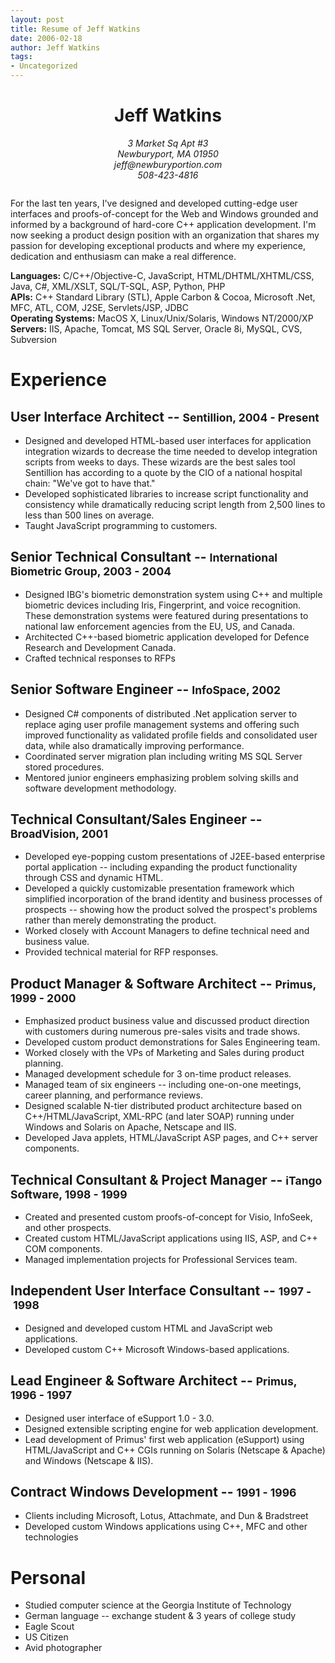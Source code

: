 ```yaml
---
layout: post
title: Resume of Jeff Watkins
date: 2006-02-18
author: Jeff Watkins
tags:
- Uncategorized
---
```


<div style="text-align:center;margin-bottom: 2em;">
    <h1>Jeff Watkins</h1>
    <address>
    3 Market Sq Apt #3<br/>
    Newburyport, MA 01950<br/>
    jeff@newburyportion.com<br/>
    508-423-4816
    </address>
</div>

For the last ten years, I've designed and developed cutting-edge user interfaces and proofs-of-concept for the Web and Windows grounded and informed by a background of hard-core C++ application development. I'm now seeking a product design position with an organization that shares my passion for developing exceptional products and where my experience, dedication and enthusiasm can make a real difference.

**Languages:** C/C++/Objective-C, JavaScript, HTML/DHTML/XHTML/CSS, Java, C#, XML/XSLT, SQL/T-SQL, ASP, Python, PHP<br/>
**APIs:** C++ Standard Library (STL), Apple Carbon & Cocoa, Microsoft .Net, MFC, ATL, COM, J2SE, Servlets/JSP, JDBC<br/>
**Operating Systems:** MacOS X, Linux/Unix/Solaris, Windows NT/2000/XP<br/>
**Servers:** IIS, Apache, Tomcat, MS SQL Server, Oracle 8i, MySQL, CVS, Subversion

Experience
==========

User Interface Architect -- <small>Sentillion, 2004&nbsp;-&nbsp;Present</small>
------------------------------------------------------

* Designed and developed HTML-based user interfaces for application integration wizards to decrease the time needed to develop integration scripts from weeks to days. These wizards are the best sales tool Sentillion has according to a quote by the CIO of a national hospital chain: "We've got to have that."
* Developed sophisticated libraries to increase script functionality and consistency while dramatically reducing script length from 2,500 lines to less than 500 lines on average.
* Taught JavaScript programming to customers.

Senior Technical Consultant -- <small>International Biometric Group, 2003&nbsp;-&nbsp;2004</small>
-------------------------------------------------------------------------

* Designed IBG's biometric demonstration system using C++ and multiple biometric devices including Iris, Fingerprint, and voice recognition. These demonstration systems were featured during presentations to national law enforcement agencies from the EU, US, and Canada.
* Architected C++-based biometric application developed for Defence Research and Development Canada.
* Crafted technical responses to RFPs

Senior Software Engineer -- <small>InfoSpace, 2002</small>
-------------------------------------------

* Designed C# components of distributed .Net application server to replace aging user profile management systems and offering such improved functionality as validated profile fields and consolidated user data, while also dramatically improving performance.
* Coordinated server migration plan including writing MS SQL Server stored procedures.
* Mentored junior engineers emphasizing problem solving skills and software development methodology.

Technical Consultant/Sales Engineer -- <small>BroadVision, 2001</small>
--------------------------------------------------------

* Developed eye-popping custom presentations of J2EE-based enterprise portal application -- including expanding the product functionality through CSS and dynamic HTML.
* Developed a quickly customizable presentation framework which simplified incorporation of the brand identity and business processes of prospects -- showing how the product solved the prospect's problems rather than merely demonstrating the product.
* Worked closely with Account Managers to define technical need and business value.
* Provided technical material for RFP responses.

Product Manager & Software Architect -- <small>Primus, 1999&nbsp;-&nbsp;2000</small>
-----------------------------------------------------------

* Emphasized product business value and discussed product direction with customers during numerous pre-sales visits and trade shows.
* Developed custom product demonstrations for Sales Engineering team.
* Worked closely with the VPs of Marketing and Sales during product planning.
* Managed development schedule for 3 on-time product releases.
* Managed team of six engineers -- including one-on-one meetings, career planning, and performance reviews.
* Designed scalable N-tier distributed product architecture based on C++/HTML/JavaScript, XML-RPC (and later SOAP) running under Windows and Solaris on Apache, Netscape and IIS.
* Developed Java applets, HTML/JavaScript ASP pages, and C++ server components.

Technical Consultant & Project Manager -- <small>iTango Software, 1998&nbsp;-&nbsp;1999</small>
----------------------------------------------------------------------

* Created and presented custom proofs-of-concept for Visio, InfoSeek, and other prospects.
* Created custom HTML/JavaScript applications using IIS, ASP, and C++ COM components.
* Managed implementation projects for Professional Services team.

Independent User Interface Consultant -- <small>1997&nbsp;-&nbsp;1998</small>
----------------------------------------------------------------

* Designed and developed custom HTML and JavaScript web applications.
* Developed custom C++ Microsoft Windows-based applications.

Lead Engineer & Software Architect -- <small>Primus, 1996&nbsp;-&nbsp;1997</small>
---------------------------------------------------------

* Designed user interface of eSupport 1.0 - 3.0.
* Designed extensible scripting engine for web application development.
* Lead development of Primus' first web application (eSupport) using HTML/JavaScript and C++ CGIs running on Solaris (Netscape & Apache) and Windows (Netscape & IIS).

Contract Windows Development -- <small>1991&nbsp;-&nbsp;1996</small>
-------------------------------------------
* Clients including Microsoft, Lotus, Attachmate, and Dun & Bradstreet
* Developed custom Windows applications using C++, MFC and other technologies

Personal
========

* Studied computer science at the Georgia Institute of Technology
* German language -- exchange student & 3 years of college study
* Eagle Scout
* US Citizen
* Avid photographer
